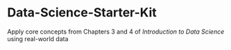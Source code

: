 # Data-Science-Starter-Kit
Apply core concepts from Chapters 3 and 4 of *Introduction to Data Science* using real-world data
